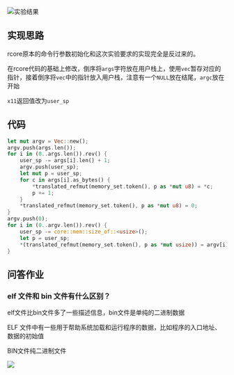 
![实验结果](https://raw.githubusercontent.com/wang29a/image/master/20231108192217.png)


## 实现思路

rcore原本的命令行参数初始化和这次实验要求的实现完全是反过来的。

在rcore代码的基础上修改，倒序将`args`字符放在用户栈上，使用`vec`暂存对应的指针，接着倒序将`vec`中的指针放入用户栈，注意有一个`NULL`放在结尾，`argc`放在开始

`x11`返回值改为`user_sp`

## 代码

```rust
let mut argv = Vec::new();
argv.push(args.len());
for i in (0..args.len()).rev() {
    user_sp -= args[i].len() + 1;
    argv.push(user_sp);
    let mut p = user_sp;
    for c in args[i].as_bytes() {
        *translated_refmut(memory_set.token(), p as *mut u8) = *c;
        p += 1;
    }
    *translated_refmut(memory_set.token(), p as *mut u8) = 0;
}
argv.push(0);
for i in (0..argv.len()).rev() {
    user_sp -= core::mem::size_of::<usize>();
    let p = user_sp;
    *(translated_refmut(memory_set.token(), p as *mut usize)) = argv[i];
}
```


## 问答作业

### elf 文件和 bin 文件有什么区别？

elf文件比bin文件多了一些描述信息，bin文件是单纯的二进制数据

ELF 文件中有一些用于帮助系统加载和运行程序的数据，比如程序的入口地址、数据的初始值

BIN文件纯二进制文件

![](https://raw.githubusercontent.com/wang29a/image/master/20231108193255.png)

